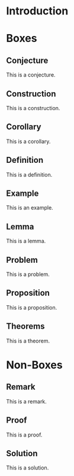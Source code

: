 <link href="../whirlwind.css" rel="stylesheet">

<link rel="stylesheet" href="https://cdnjs.cloudflare.com/ajax/libs/KaTeX/0.5.1/katex.min.css">

# Introduction

# Boxes

## Conjecture

<conjecture>

This is a conjecture.

</conjecture>

## Construction

<construction>

This is a construction.

</construction>

## Corollary

<corollary>

This is a corollary.

</corollary>

## Definition

<definition>

This is a definition.

</definition>

## Example

<example>
    
This is an example.

</example>

## Lemma

<lemma>

This is a lemma.

</lemma>

## Problem

<problem>

This is a problem.

</problem>

## Proposition

<proposition>

This is a proposition.

</proposition>

## Theorems

<theorem>

This is a theorem.

</theorem>

# Non-Boxes

## Remark

<remark>

This is a remark.

</remark>

## Proof

<proof>

This is a proof.

</proof>

## Solution

<solution>

This is a solution.

</solution>
